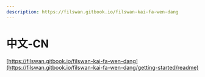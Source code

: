 ```yaml
---
description: https://filswan.gitbook.io/filswan-kai-fa-wen-dang
---
```


# 中文-CN

[https://filswan.gitbook.io/filswan-kai-fa-wen-dang](https://filswan.gitbook.io/filswan-kai-fa-wen-dang/getting-started/readme)
